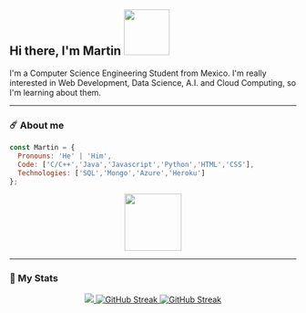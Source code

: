 ## Hi there, I'm Martin <img src="https://media.giphy.com/media/3OXc5iM4VybLzKAoBR/giphy.gif" width="80"/>

I'm a Computer Science Engineering Student from Mexico. I'm really interested in Web Development, Data Science, A.I. and Cloud Computing, so I'm learning about them.

---
### :comet: About me
```javascript
const Martin = {
  Pronouns: 'He' | 'Him',
  Code: ['C/C++','Java','Javascript','Python','HTML','CSS'],
  Technologies: ['SQL','Mongo','Azure','Heroku']
};
```
<div id="header" align="center">
  <img src="https://media.giphy.com/media/0TtX2qqpxp3pIafzio/giphy.gif" width="100"/>
</div>

---
### :rocket: My Stats
<div id="stats" align="center">
  <a href=https://github.com/anuraghazra/github-readme-stats>
    <img src="https://github-readme-stats.vercel.app/api?username=martinotamendit&count_private=true&show_icons=true&theme=algolia&bg_color=0A4756">
  </a>
  <a href=https://git.io/streak-stats>
    <img src="http://github-readme-streak-stats.herokuapp.com?user=MartinOtamendiT&theme=blux&background=0A4756" alt="GitHub Streak">
  </a>
  <a href=https://github.com/anuraghazra/github-readme-stats>
    <img src="https://github-readme-stats.vercel.app/api/top-langs/?username=martinotamendit&layout=compact&theme=react&bg_color=0A4756" alt="GitHub Streak">
  </a>
</div>

<!--
**MartinOtamendiT/MartinOtamendiT** is a ✨ _special_ ✨ repository because its `README.md` (this file) appears on your GitHub profile.
Here are some ideas to get you started:
- 🔭 I’m currently working on ...
- 🌱 I’m currently learning ...
- 👯 I’m looking to collaborate on ...
- 🤔 I’m looking for help with ...
- 💬 Ask me about ...
- 📫 How to reach me: ...
- 😄 Pronouns: ...
- ⚡ Fun fact: ...
-->
